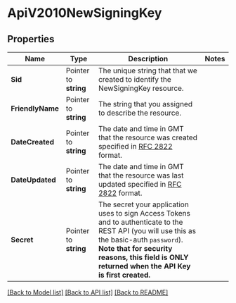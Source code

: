 # ApiV2010NewSigningKey

## Properties

Name | Type | Description | Notes
------------ | ------------- | ------------- | -------------
**Sid** | Pointer to **string** | The unique string that that we created to identify the NewSigningKey resource. |
**FriendlyName** | Pointer to **string** | The string that you assigned to describe the resource. |
**DateCreated** | Pointer to **string** | The date and time in GMT that the resource was created specified in [RFC 2822](https://www.ietf.org/rfc/rfc2822.txt) format. |
**DateUpdated** | Pointer to **string** | The date and time in GMT that the resource was last updated specified in [RFC 2822](https://www.ietf.org/rfc/rfc2822.txt) format. |
**Secret** | Pointer to **string** | The secret your application uses to sign Access Tokens and to authenticate to the REST API (you will use this as the basic-auth `password`).  **Note that for security reasons, this field is ONLY returned when the API Key is first created.** |

[[Back to Model list]](../README.md#documentation-for-models) [[Back to API list]](../README.md#documentation-for-api-endpoints) [[Back to README]](../README.md)


